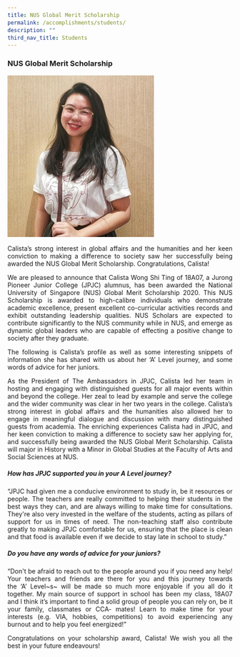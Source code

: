 ```yaml
---
title: NUS Global Merit Scholarship
permalink: /accomplishments/students/
description: ""
third_nav_title: Students
---
```

### **NUS Global Merit Scholarship**

<img src="/images/Calista%20Wong%20Shi%20Ting_Photo%201.jpeg" 
     style="width:65%">
<div align=justify>
	
Calista’s strong interest in global affairs and the humanities and her keen conviction to making a difference to society saw her successfully being awarded the NUS Global Merit Scholarship. Congratulations, Calista!

We are pleased to announce that Calista Wong Shi Ting of 18A07, a Jurong Pioneer Junior College (JPJC) alumnus, has been awarded the National University of Singapore (NUS) Global Merit Scholarship 2020. This NUS Scholarship is awarded to high-calibre individuals who demonstrate academic excellence, present excellent co-curricular activities records and exhibit outstanding leadership qualities. NUS Scholars are expected to contribute significantly to the NUS community while in NUS, and emerge as dynamic global leaders who are capable of effecting a positive change to society after they graduate.

The following is Calista’s profile as well as some interesting snippets of information she has shared with us about her ‘A’ Level journey, and some words of advice for her juniors.

As the President of The Ambassadors in JPJC, Calista led her team in hosting and engaging with distinguished guests for all major events within and beyond the college. Her zeal to lead by example and serve the college and the wider community was clear in her two years in the college. Calista’s strong interest in global affairs and the humanities also allowed her to engage in meaningful dialogue and discussion with many distinguished guests from academia. The enriching experiences Calista had in JPJC, and her keen conviction to making a difference to society saw her applying for, and successfully being awarded the NUS Global Merit Scholarship. Calista will major in History with a Minor in Global Studies at the Faculty of Arts and Social Sciences at NUS.

##### **How has JPJC supported you in your A Level journey?**
“JPJC had given me a conducive environment to study in, be it resources or people. The teachers are really committed to helping their students in the best ways they can, and are always willing to make time for consultations. They're also very invested in the welfare of the students, acting as pillars of support for us in times of need. The non-teaching staff also contribute greatly to making JPJC comfortable for us, ensuring that the place is clean and that food is available even if we decide to stay late in school to study.”

##### **Do you have any words of advice for your juniors?**
“Don't be afraid to reach out to the people around you if you need any help! Your teachers and friends are there for you and this journey towards the ‘A’ Level~s~ will be made so much more enjoyable if you all do it together. My main source of support in school has been my class, 18A07 and I think it’s important to find a solid group of people you can rely on, be it your family, classmates or CCA\- mates! Learn to make time for your interests (e.g. VIA, hobbies, competitions) to avoid experiencing any burnout and to help you feel energized!”

Congratulations on your scholarship award, Calista! We wish you all the best in your future endeavours!
	</div>